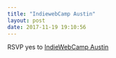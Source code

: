 ```yaml
---
title: "IndiewebCamp Austin"
layout: post
date: 2017-11-19 19:10:56
---
```

RSVP <span class="p-rsvp">yes</span> to <a href="https://2017.indieweb.org/austin" rel="in-reply-to" class="u-in-reply-to">IndieWebCamp Austin</a><a class="p-author h-card" href="https://herestomwiththeweather.com/" style="display: none;"><img src="https://avatars2.githubusercontent.com/u/16299?v=3&s=460" class="u-photo" />Tom Brown</a>
